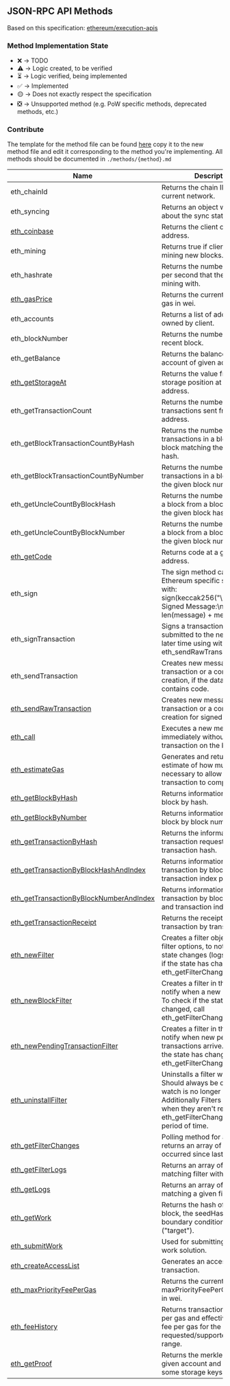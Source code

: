 ## JSON-RPC API Methods

Based on this specification:
[ethereum/execution-apis](https://github.com/ethereum/execution-apis)

### Method Implementation State

- ❌ -> TODO
- ⚠️ -> Logic created, to be verified
- ⏳ -> Logic verified, being implemented
- ✅ -> Implemented
- 🟡 -> Does not exactly respect the specification
- ❎ -> Unsupported method (e.g. PoW specific methods, deprecated methods, etc.)

### Contribute

The template for the method file can be found
[here](docs/contributing/method_template.md) copy it to the new method file and
edit it corresponding to the method you're implementing. All methods should be
documented in `./methods/{method}.md`

| Name                                                                                            | Description                                                                                                                                                                                        | State |
| ----------------------------------------------------------------------------------------------- | -------------------------------------------------------------------------------------------------------------------------------------------------------------------------------------------------- | ----- |
| eth_chainId                                                                                     | Returns the chain ID of the current network.                                                                                                                                                       | ✅    |
| eth_syncing                                                                                     | Returns an object with data about the sync status or false.                                                                                                                                        | ✅    |
| [eth_coinbase](./methods/eth_coinbase.md)                                                       | Returns the client coinbase address.                                                                                                                                                               | ❎    |
| eth_mining                                                                                      | Returns true if client is actively mining new blocks.                                                                                                                                              | ❎    |
| eth_hashrate                                                                                    | Returns the number of hashes per second that the node is mining with.                                                                                                                              | ❎    |
| [eth_gasPrice](./methods/eth_gasPrice.md)                                                       | Returns the current price per gas in wei.                                                                                                                                                          | ✅    |
| eth_accounts                                                                                    | Returns a list of addresses owned by client.                                                                                                                                                       | ❌    |
| eth_blockNumber                                                                                 | Returns the number of most recent block.                                                                                                                                                           | ✅    |
| eth_getBalance                                                                                  | Returns the balance of the account of given address.                                                                                                                                               | ✅    |
| [eth_getStorageAt](./methods/eth_getStorageAt.md)                                               | Returns the value from a storage position at a given address.                                                                                                                                      | ✅    |
| eth_getTransactionCount                                                                         | Returns the number of transactions sent from an address.                                                                                                                                           | ✅    |
| eth_getBlockTransactionCountByHash                                                              | Returns the number of transactions in a block from a block matching the given block hash.                                                                                                          | ✅    |
| eth_getBlockTransactionCountByNumber                                                            | Returns the number of transactions in a block matching the given block number.                                                                                                                     | ✅    |
| eth_getUncleCountByBlockHash                                                                    | Returns the number of uncles in a block from a block matching the given block hash.                                                                                                                | ❎    |
| eth_getUncleCountByBlockNumber                                                                  | Returns the number of uncles in a block from a block matching the given block number.                                                                                                              | ❎    |
| [eth_getCode](./methods/eth_getCode.md)                                                         | Returns code at a given address.                                                                                                                                                                   | ✅    |
| eth_sign                                                                                        | The sign method calculates an Ethereum specific signature with: sign(keccak256("\x19Ethereum Signed Message:\n" + len(message) + message))).                                                       | ❎    |
| eth_signTransaction                                                                             | Signs a transaction that can be submitted to the network at a later time using with eth_sendRawTransaction.                                                                                        | ❎    |
| eth_sendTransaction                                                                             | Creates new message call transaction or a contract creation, if the data field contains code.                                                                                                      | ❎    |
| [eth_sendRawTransaction](./methods/eth_sendRawTransaction.md)                                   | Creates new message call transaction or a contract creation for signed transactions.                                                                                                               | ✅    |
| [eth_call](./methods/eth_call.md)                                                               | Executes a new message call immediately without creating a transaction on the blockchain.                                                                                                          | ✅    |
| [eth_estimateGas](./methods/eth_estimateGas.md)                                                 | Generates and returns an estimate of how much gas is necessary to allow the transaction to complete.                                                                                               | ✅    |
| [eth_getBlockByHash](./methods/eth_getBlockByHash.md)                                           | Returns information about a block by hash.                                                                                                                                                         | ✅    |
| [eth_getBlockByNumber](./methods/eth_getBlockByNumber.md)                                       | Returns information about a block by block number.                                                                                                                                                 | ✅    |
| [eth_getTransactionByHash](./methods/eth_getTransactionByHash.md)                               | Returns the information about a transaction requested by transaction hash.                                                                                                                         | ✅    |
| [eth_getTransactionByBlockHashAndIndex](./methods/eth_getTransactionByBlockHashAndIndex.md)     | Returns information about a transaction by block hash and transaction index position.                                                                                                              | ✅    |
| [eth_getTransactionByBlockNumberAndIndex](./methods/eth_getTransactionByBlockNumberAndIndex.md) | Returns information about a transaction by block number and transaction index position.                                                                                                            | ✅    |
| [eth_getTransactionReceipt](./methods/eth_getTransactionReceipt.md)                             | Returns the receipt of a transaction by transaction hash.                                                                                                                                          | ✅    |
| [eth_newFilter](./methods/eth_newFilter.md)                                                     | Creates a filter object, based on filter options, to notify when the state changes (logs). To check if the state has changed, call eth_getFilterChanges.                                           | ❌    |
| [eth_newBlockFilter](./methods/eth_newBlockFilter.md)                                           | Creates a filter in the node, to notify when a new block arrives. To check if the state has changed, call eth_getFilterChanges.                                                                    | ❌    |
| [eth_newPendingTransactionFilter](./methods/eth_newPendingTransactionFilter.md)                 | Creates a filter in the node, to notify when new pending transactions arrive. To check if the state has changed, call eth_getFilterChanges.                                                        | ❌    |
| [eth_uninstallFilter](./methods/eth_uninstallFilter.md)                                         | Uninstalls a filter with given id. Should always be called when watch is no longer needed. Additionally Filters timeout when they aren't requested with eth_getFilterChanges for a period of time. | ❌    |
| [eth_getFilterChanges](./methods/eth_getFilterChanges.md)                                       | Polling method for a filter, which returns an array of logs which occurred since last poll.                                                                                                        | ❌    |
| [eth_getFilterLogs](./methods/eth_getFilterLogs.md)                                             | Returns an array of all logs matching filter with given id.                                                                                                                                        | ❌    |
| [eth_getLogs](./methods/eth_getLogs.md)                                                         | Returns an array of all logs matching a given filter object.                                                                                                                                       | ✅    |
| [eth_getWork](./methods/eth_getWork.md)                                                         | Returns the hash of the current block, the seedHash, and the boundary condition to be met ("target").                                                                                              | ❎    |
| [eth_submitWork](./methods/eth_submitWork.md)                                                   | Used for submitting a proof-of-work solution.                                                                                                                                                      | ❎    |
| [eth_createAccessList](./methods/eth_createAccessList.md)                                       | Generates an access list for a transaction.                                                                                                                                                        |       |
| [eth_maxPriorityFeePerGas](./methods/eth_maxPriorityFeePerGas.md)                               | Returns the current maxPriorityFeePerGas per gas in wei.                                                                                                                                           | 🟡    |
| [eth_feeHistory](./methods/eth_feeHistory.md)                                                   | Returns transaction base fee per gas and effective priority fee per gas for the requested/supported block range.                                                                                   | 🟡    |
| [eth_getProof](./methods/eth_getProof.md)                                                       | Returns the merkle proof for a given account and optionally some storage keys.                                                                                                                     | ✅    |
